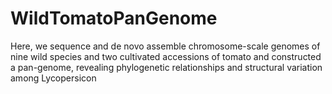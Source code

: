 # WildTomatoPanGenome
Here, we sequence and de novo assemble chromosome-scale genomes of nine wild species and two cultivated accessions of tomato and constructed a pan-genome, revealing phylogenetic relationships and structural variation among Lycopersicon

# 
